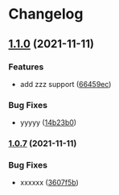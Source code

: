 # Changelog

## [1.1.0](https://www.github.com/wangsongc/npm-publish-demo/compare/v1.0.7...v1.1.0) (2021-11-11)


### Features

* add zzz support ([66459ec](https://www.github.com/wangsongc/npm-publish-demo/commit/66459ecc66a696b863444106879a6c5cb901167b))


### Bug Fixes

* yyyyy ([14b23b0](https://www.github.com/wangsongc/npm-publish-demo/commit/14b23b00364465b5f36d1694b307b91f573af12c))

### [1.0.7](https://www.github.com/wangsongc/npm-publish-demo/compare/v1.0.6...v1.0.7) (2021-11-11)


### Bug Fixes

* xxxxxx ([3607f5b](https://www.github.com/wangsongc/npm-publish-demo/commit/3607f5b16cce8a7076bc9abd4053d5ee13103897))
